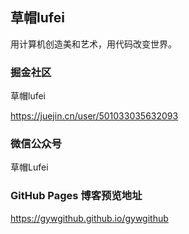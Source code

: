## 草帽lufei

用计算机创造美和艺术，用代码改变世界。

### 掘金社区

草帽lufei

https://juejin.cn/user/501033035632093

### 微信公众号

草帽Lufei

### GitHub Pages 博客预览地址

https://gywgithub.github.io/gywgithub
